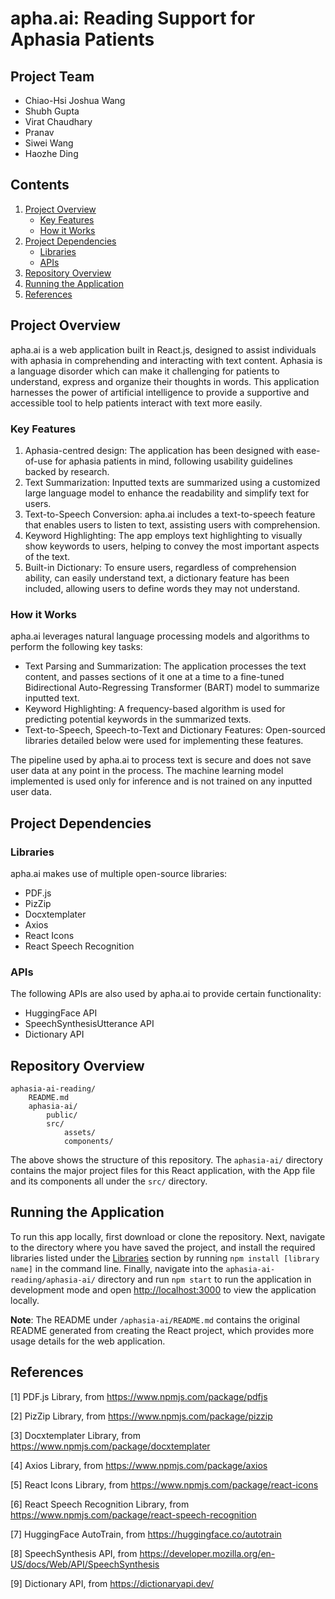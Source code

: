 # apha.ai: Reading Support for Aphasia Patients

## Project Team
- Chiao-Hsi Joshua Wang
- Shubh Gupta
- Virat Chaudhary
- Pranav
- Siwei Wang
- Haozhe Ding

## Contents
1. [Project Overview](#project-overview)
    - [Key Features](#key-features)
    - [How it Works](#how-it-works)
2. [Project Dependencies](#project-dependencies)
    - [Libraries](#libraries)
    - [APIs](#apis)
3. [Repository Overview](#repository-overview)
4. [Running the Application](#running-the-application)
5. [References](#references)

## Project Overview
apha.ai is a web application built in React.js, designed to assist individuals with aphasia in comprehending and interacting with text content. Aphasia is a language disorder which can make it challenging for patients to understand, express and organize their thoughts in words. This application harnesses the power of artificial intelligence to provide a supportive and accessible tool to help patients interact with text more easily.

### Key Features
1. Aphasia-centred design: The application has been designed with ease-of-use for aphasia patients in mind, following usability guidelines backed by research.
2. Text Summarization: Inputted texts are summarized using a customized large language model to enhance the readability and simplify text for users.
3. Text-to-Speech Conversion: apha.ai includes a text-to-speech feature that enables users to listen to text, assisting users with comprehension.
4. Keyword Highlighting: The app employs text highlighting to visually show keywords to users, helping to convey the most important aspects of the text.
5. Built-in Dictionary: To ensure users, regardless of comprehension ability, can easily understand text, a dictionary feature has been included, allowing users to define words they may not understand.

### How it Works
apha.ai leverages natural language processing models and algorithms to perform the following key tasks:
- Text Parsing and Summarization: The application processes the text content, and passes sections of it one at a time to a fine-tuned Bidirectional Auto-Regressing Transformer (BART) model to summarize inputted text.
- Keyword Highlighting: A frequency-based algorithm is used for predicting potential keywords in the summarized texts.
- Text-to-Speech, Speech-to-Text and Dictionary Features: Open-sourced libraries detailed below were used for implementing these features.

The pipeline used by apha.ai to process text is secure and does not save user data at any point in the process. The machine learning model implemented is used only for inference and is not trained on any inputted user data.

## Project Dependencies
### Libraries
apha.ai makes use of multiple open-source libraries:
- PDF.js
- PizZip
- Docxtemplater
- Axios
- React Icons
- React Speech Recognition

### APIs
The following APIs are also used by apha.ai to provide certain functionality:
- HuggingFace API
- SpeechSynthesisUtterance API
- Dictionary API

## Repository Overview
```
aphasia-ai-reading/
    README.md
    aphasia-ai/
        public/
        src/
            assets/
            components/
```
The above shows the structure of this repository. The `aphasia-ai/` directory contains the major project files for this React application, with the App file and its components all under the `src/` directory.

## Running the Application
To run this app locally, first download or clone the repository. Next, navigate to the directory where you have saved the project, and install the required libraries listed under the [Libraries](#libraries) section by running `npm install [library name]` in the command line. Finally, navigate into the `aphasia-ai-reading/aphasia-ai/` directory and run `npm start` to run the application in development mode and open [http://localhost:3000](http://localhost:3000) to view the application locally.

**Note**: The README under `/aphasia-ai/README.md` contains the original README generated from creating the React project, which provides more usage details for the web application.

## References
[1] PDF.js Library, from https://www.npmjs.com/package/pdfjs

[2] PizZip Library, from https://www.npmjs.com/package/pizzip

[3] Docxtemplater Library, from https://www.npmjs.com/package/docxtemplater

[4] Axios Library, from https://www.npmjs.com/package/axios

[5] React Icons Library, from https://www.npmjs.com/package/react-icons

[6] React Speech Recognition Library, from https://www.npmjs.com/package/react-speech-recognition

[7] HuggingFace AutoTrain, from https://huggingface.co/autotrain

[8] SpeechSynthesis API, from https://developer.mozilla.org/en-US/docs/Web/API/SpeechSynthesis

[9] Dictionary API, from https://dictionaryapi.dev/
